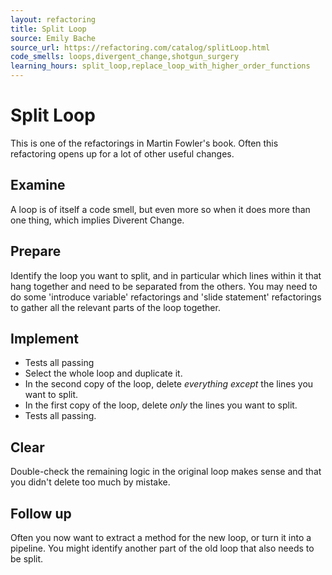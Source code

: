 ```yaml
---
layout: refactoring
title: Split Loop
source: Emily Bache
source_url: https://refactoring.com/catalog/splitLoop.html
code_smells: loops,divergent_change,shotgun_surgery
learning_hours: split_loop,replace_loop_with_higher_order_functions
---
```


# Split Loop
This is one of the refactorings in Martin Fowler's book. Often this refactoring opens up for a lot of other useful changes.

## Examine
A loop is of itself a code smell, but even more so when it does more than one thing, which implies Diverent Change.

## Prepare
Identify the loop you want to split, and in particular which lines within it that hang together and need to be separated from the others. You may need to do some 'introduce variable' refactorings and 'slide statement' refactorings to gather all the relevant parts of the loop together.

## Implement

* Tests all passing
* Select the whole loop and duplicate it.
* In the second copy of the loop, delete _everything except_ the lines you want to split.
* In the first copy of the loop, delete _only_ the lines you want to split.
* Tests all passing.

## Clear
Double-check the remaining logic in the original loop makes sense and that you didn't delete too much by mistake.

## Follow up
Often you now want to extract a method for the new loop, or turn it into a pipeline.
You might identify another part of the old loop that also needs to be split.
